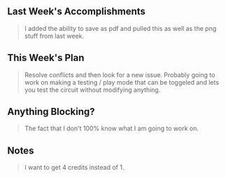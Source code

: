## Last Week's Accomplishments

> I added the ability to save as pdf and pulled this as well as the png stuff from last week.

## This Week's Plan

> Resolve conflicts and then look for a new issue.  Probably going to work on making a testing / play mode that can be toggeled and lets you test the circuit without modifying anything.

## Anything Blocking?

> The fact that I don't 100% know what I am going to work on.

## Notes

> I want to get 4 credits instead of 1.